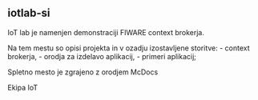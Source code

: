 ## iotlab-si

IoT lab je namenjen demonstraciji FIWARE context brokerja.

Na tem mestu so opisi projekta in v ozadju izostavljene storitve:
    - context brokerja,
    - orodja za izdelavo aplikacij,
    - primeri aplikacij;
    
Spletno mesto je zgrajeno z orodjem McDocs

Ekipa IoT
